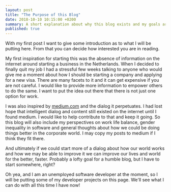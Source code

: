 ```yaml
---
layout: post
title: "The Purpose of this Blog"
date: 2018-10-10 10:15:00 +0200
summary: A short explanation about why this blog exists and my goals around maintaining it.
published: true
---
```


With my first post I want to give some introduction as to what I will be putting here.  From that you can decide how interested you are in reading.

My first inspiration for starting this was the absence of information on the internet around starting a business in the Netherlands.  When I decided to finally quit my job I had a stressful few weeks talking to anyone who would give me a moment about how I should be starting a company and applying for a new visa.  There are many facets to it and it can get expensive if you are not careful.  I would like to provide more information to empower others to do the same.  I want to put the idea out there that there is not just one option for work.

I was also inspired by [medium.com](https://medium.com) and the dialog it perpetuates.  I had lost hope that intelligent dialog and content still existed on the internet until I found medium.  I would like to help contribute to that and keep it going.  So this blog will also include my perspectives on work life balance, gender inequality in software and general thoughts about how we could be doing things better in the corporate world.  I may copy my posts to medium if I think they fit there.

And ultimately if we could start more of a dialog about how our world works and how we may be able to improve it we can improve our lives and world for the better, faster.  Probably a lofty goal for a humble blog, but I have to start somewhere, right?

Oh yea, and I am an unemployed software developer at the moment, so I will be putting some of my developer projects on this page.  We'll see what I can do with all this time I have now!
